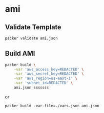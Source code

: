 # ami
## Validate Template



```sh
packer validate ami.json
```

## Build AMI

```sh
packer build \
    -var 'aws_access_key=REDACTED' \
    -var 'aws_secret_key=REDACTED' \
    -var 'aws_region=us-east-1' \
    -var 'subnet_id=REDACTED' \
    ami.json sssssss
```

or 

```
packer build -var-file=./vars.json ami.json
```
